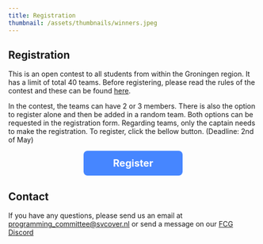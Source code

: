 ```yaml
---
title: Registration
thumbnail: /assets/thumbnails/winners.jpeg
---
```


## Registration

This is an open contest to all students from within the Groningen region. It has a limit of total 40 teams. Before registering, please read the rules of the contest and these can be found [here](/rules).

In the contest, the teams can have 2 or 3 members. There is also the option to register alone and then be added in a random team. Both options can be requested in the registration form. Regarding teams, only the captain needs to make the registration. To register, click the bellow button. (Deadline: 2nd of May)

<div style='text-align:center;'>
    <a  href="https://forms.gle/4KbZ6jK6gcEmCgcv7" target="_blank"  style="cursor:pointer; font-size:20px; font-weight:bold; text-decoration: none; display:inline-block; width:200px; height:50px; background-color:#4686ff; color:white; line-height:50px; border-radius:8px" class="registrationButton" >
        Register
    </a> 
</div>

<style>
    .registrationButton:hover {
    background-color: white !important;
    color:#4686ff !important;
    border: 1px solid #4686ff;
    transition: 0.4s ease-in-out;
    }
</style>

## Contact

If you have any questions, please send us an email at programming_committee@svcover.nl or send a message on our [FCG Discord](https://discord.com/invite/JfzxyBHPsH)
